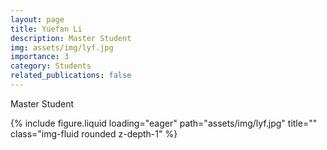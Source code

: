 ```yaml
---
layout: page
title: Yuefan Li
description: Master Student
img: assets/img/lyf.jpg
importance: 3
category: Students
related_publications: false
---
```




<div class="row">
    <div class="col-sm-8 mt-3 mt-md-0">
        <!-- <p>Email: tyz20@m.fudan.edu.cn</p> -->
        <p>Master Student</p>
    </div>
    <div class="col-sm-4 mt-3 mt-md-0">
        {% include figure.liquid loading="eager" path="assets/img/lyf.jpg" title="" class="img-fluid rounded z-depth-1" %}
    </div>
</div>
